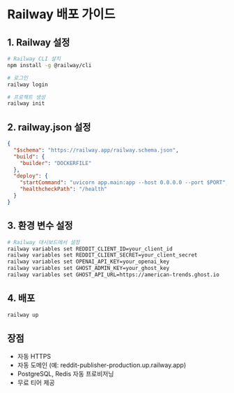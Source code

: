 # Railway 배포 가이드

## 1. Railway 설정
```bash
# Railway CLI 설치
npm install -g @railway/cli

# 로그인
railway login

# 프로젝트 생성
railway init
```

## 2. railway.json 설정
```json
{
  "$schema": "https://railway.app/railway.schema.json",
  "build": {
    "builder": "DOCKERFILE"
  },
  "deploy": {
    "startCommand": "uvicorn app.main:app --host 0.0.0.0 --port $PORT",
    "healthcheckPath": "/health"
  }
}
```

## 3. 환경 변수 설정
```bash
# Railway 대시보드에서 설정
railway variables set REDDIT_CLIENT_ID=your_client_id
railway variables set REDDIT_CLIENT_SECRET=your_client_secret
railway variables set OPENAI_API_KEY=your_openai_key
railway variables set GHOST_ADMIN_KEY=your_ghost_key
railway variables set GHOST_API_URL=https://american-trends.ghost.io
```

## 4. 배포
```bash
railway up
```

## 장점
- 자동 HTTPS
- 자동 도메인 (예: reddit-publisher-production.up.railway.app)
- PostgreSQL, Redis 자동 프로비저닝
- 무료 티어 제공